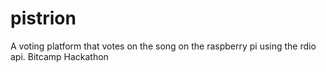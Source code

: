pistrion
========

A voting platform that votes on the song on the raspberry pi using the rdio api. Bitcamp Hackathon
